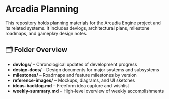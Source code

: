 # Arcadia Planning

This repository holds planning materials for the Arcadia Engine project and its related systems. It includes devlogs, architectural plans, milestone roadmaps, and gameplay design notes.

## 🗂 Folder Overview

- **devlogs/** – Chronological updates of development progress
- **design-docs/** – Design documents for major systems and subsystems
- **milestones/** – Roadmaps and feature milestones by version
- **reference-images/** – Mockups, diagrams, and UI sketches
- **ideas-backlog.md** – Freeform idea capture and wishlist
- **weekly-summary.md** – High-level overview of weekly accomplishments
